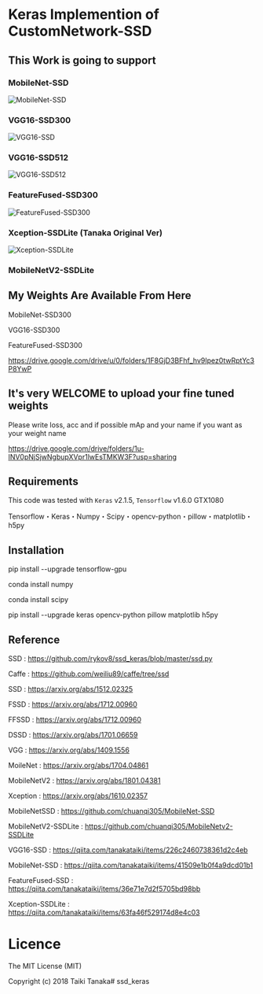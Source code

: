 # Keras Implemention of CustomNetwork-SSD

## This Work is going to support

### MobileNet-SSD

![MobileNet-SSD](https://github.com/tanakataiki/ssd_kerasV2/blob/master/example/MobileNet-SSD.gif)

### VGG16-SSD300

![VGG16-SSD](https://github.com/tanakataiki/ssd_kerasV2/blob/master/example/VGG16-SSD.gif)

### VGG16-SSD512

![VGG16-SSD512](https://github.com/tanakataiki/ssd_kerasV2/blob/master/example/VGG16-SSD512.gif)

### FeatureFused-SSD300

![FeatureFused-SSD300](https://github.com/tanakataiki/ssd_kerasV2/blob/master/example/FeatureFused-SSD.gif)

### Xception-SSDLite (Tanaka Original Ver)

![Xception-SSDLite](https://github.com/tanakataiki/ssd_kerasV2/blob/master/example/Xception-SSDLite.gif)

### MobileNetV2-SSDLite


## My Weights Are Available From Here
MobileNet-SSD300

VGG16-SSD300

FeatureFused-SSD300

https://drive.google.com/drive/u/0/folders/1F8GjD3BFhf_hv9Ipez0twRptYc3P8YwP

## It's very WELCOME to upload your fine tuned weights
Please write loss, acc and if possible mAp and your name if you want as your weight name

https://drive.google.com/drive/folders/1u-INV0pNjSjwNgbupXVpr1lwEsTMKW3F?usp=sharing



## Requirements
This code was tested with `Keras` v2.1.5, `Tensorflow` v1.6.0  GTX1080

Tensorflow・Keras・Numpy・Scipy・opencv-python・pillow・matplotlib・h5py

## Installation
pip install --upgrade tensorflow-gpu

conda install numpy

conda install scipy

pip install --upgrade keras opencv-python pillow matplotlib h5py


## Reference
SSD : https://github.com/rykov8/ssd_keras/blob/master/ssd.py

Caffe : https://github.com/weiliu89/caffe/tree/ssd

SSD : https://arxiv.org/abs/1512.02325

FSSD : https://arxiv.org/abs/1712.00960

FFSSD : https://arxiv.org/abs/1712.00960

DSSD : https://arxiv.org/abs/1701.06659

VGG : https://arxiv.org/abs/1409.1556

MoileNet : https://arxiv.org/abs/1704.04861

MobileNetV2 : https://arxiv.org/abs/1801.04381

Xception : https://arxiv.org/abs/1610.02357

MobileNetSSD : https://github.com/chuanqi305/MobileNet-SSD

MobileNetV2-SSDLite : https://github.com/chuanqi305/MobileNetv2-SSDLite

VGG16-SSD : https://qiita.com/tanakataiki/items/226c2460738361d2c4eb

MobileNet-SSD : https://qiita.com/tanakataiki/items/41509e1b0f4a9dcd01b1

FeatureFused-SSD : https://qiita.com/tanakataiki/items/36e71e7d2f5705bd98bb

Xception-SSDLite : https://qiita.com/tanakataiki/items/63fa46f529174d8e4c03

# Licence
The MIT License (MIT)

Copyright (c) 2018 Taiki Tanaka# ssd_keras
